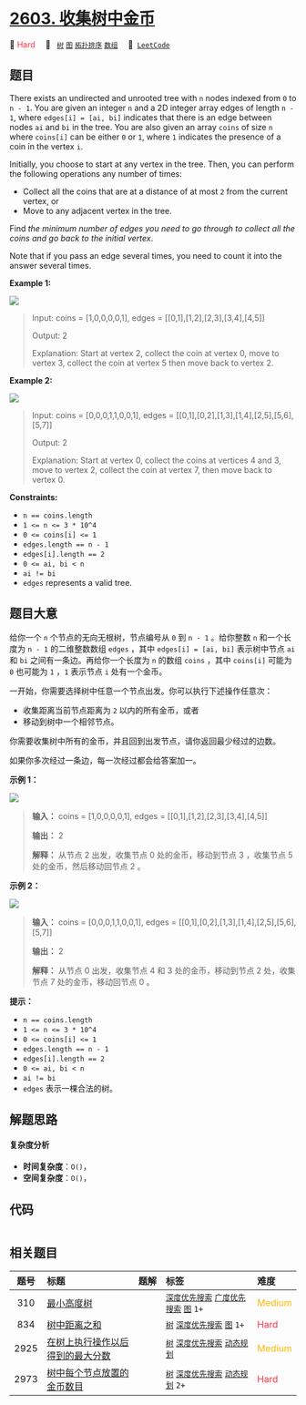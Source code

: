 # [2603. 收集树中金币](https://leetcode.com/problems/collect-coins-in-a-tree)

🔴 <font color=#ff334b>Hard</font>&emsp; 🔖&ensp; [`树`](/outline/tag/tree.md) [`图`](/outline/tag/graph.md) [`拓扑排序`](/outline/tag/topological-sort.md) [`数组`](/outline/tag/array.md)&emsp; 🔗&ensp;[`LeetCode`](https://leetcode.com/problems/collect-coins-in-a-tree)

## 题目

There exists an undirected and unrooted tree with `n` nodes indexed from `0`
to `n - 1`. You are given an integer `n` and a 2D integer array edges of
length `n - 1`, where `edges[i] = [ai, bi]` indicates that there is an edge
between nodes `ai` and `bi` in the tree. You are also given an array `coins`
of size `n` where `coins[i]` can be either `0` or `1`, where `1` indicates the
presence of a coin in the vertex `i`.

Initially, you choose to start at any vertex in the tree. Then, you can
perform the following operations any number of times:

  * Collect all the coins that are at a distance of at most `2` from the current vertex, or
  * Move to any adjacent vertex in the tree.

Find _the minimum number of edges you need to go through to collect all the
coins and go back to the initial vertex_.

Note that if you pass an edge several times, you need to count it into the
answer several times.



**Example 1:**

![](https://assets.leetcode.com/uploads/2023/03/01/graph-2.png)

> Input: coins = [1,0,0,0,0,1], edges = [[0,1],[1,2],[2,3],[3,4],[4,5]]
> 
> Output: 2
> 
> Explanation: Start at vertex 2, collect the coin at vertex 0, move to vertex 3, collect the coin at vertex 5 then move back to vertex 2.

**Example 2:**

![](https://assets.leetcode.com/uploads/2023/03/02/graph-4.png)

> Input: coins = [0,0,0,1,1,0,0,1], edges = [[0,1],[0,2],[1,3],[1,4],[2,5],[5,6],[5,7]]
> 
> Output: 2
> 
> Explanation: Start at vertex 0, collect the coins at vertices 4 and 3, move to vertex 2,  collect the coin at vertex 7, then move back to vertex 0.

**Constraints:**

  * `n == coins.length`
  * `1 <= n <= 3 * 10^4`
  * `0 <= coins[i] <= 1`
  * `edges.length == n - 1`
  * `edges[i].length == 2`
  * `0 <= ai, bi < n`
  * `ai != bi`
  * `edges` represents a valid tree.


## 题目大意

给你一个 `n` 个节点的无向无根树，节点编号从 `0` 到 `n - 1` 。给你整数 `n` 和一个长度为 `n - 1` 的二维整数数组
`edges` ，其中 `edges[i] = [ai, bi]` 表示树中节点 `ai` 和 `bi` 之间有一条边。再给你一个长度为 `n` 的数组
`coins` ，其中 `coins[i]` 可能为 `0` 也可能为 `1` ，`1` 表示节点 `i` 处有一个金币。

一开始，你需要选择树中任意一个节点出发。你可以执行下述操作任意次：

  * 收集距离当前节点距离为 `2` 以内的所有金币，或者
  * 移动到树中一个相邻节点。

你需要收集树中所有的金币，并且回到出发节点，请你返回最少经过的边数。

如果你多次经过一条边，每一次经过都会给答案加一。



**示例 1：**

![](https://assets.leetcode.com/uploads/2023/03/01/graph-2.png)

> 
> 
> 
> 
> 
> **输入：** coins = [1,0,0,0,0,1], edges = [[0,1],[1,2],[2,3],[3,4],[4,5]]
> 
> **输出：** 2
> 
> **解释：** 从节点 2 出发，收集节点 0 处的金币，移动到节点 3 ，收集节点 5 处的金币，然后移动回节点 2 。
> 
> 

**示例 2：**

![](https://assets.leetcode.com/uploads/2023/03/02/graph-4.png)

> 
> 
> 
> 
> 
> **输入：** coins = [0,0,0,1,1,0,0,1], edges = [[0,1],[0,2],[1,3],[1,4],[2,5],[5,6],[5,7]]
> 
> **输出：** 2
> 
> **解释：** 从节点 0 出发，收集节点 4 和 3 处的金币，移动到节点 2 处，收集节点 7 处的金币，移动回节点 0 。
> 
> 



**提示：**

  * `n == coins.length`
  * `1 <= n <= 3 * 10^4`
  * `0 <= coins[i] <= 1`
  * `edges.length == n - 1`
  * `edges[i].length == 2`
  * `0 <= ai, bi < n`
  * `ai != bi`
  * `edges` 表示一棵合法的树。


## 解题思路

#### 复杂度分析

- **时间复杂度**：`O()`，
- **空间复杂度**：`O()`，

## 代码

```javascript

```

## 相关题目

<!-- prettier-ignore -->
| 题号 | 标题 | 题解 | 标签 | 难度 |
| :------: | :------ | :------: | :------ | :------ |
| 310 | [最小高度树](https://leetcode.com/problems/minimum-height-trees) |  |  [`深度优先搜索`](/outline/tag/depth-first-search.md) [`广度优先搜索`](/outline/tag/breadth-first-search.md) [`图`](/outline/tag/graph.md) `1+` | <font color=#ffb800>Medium</font> |
| 834 | [树中距离之和](https://leetcode.com/problems/sum-of-distances-in-tree) |  |  [`树`](/outline/tag/tree.md) [`深度优先搜索`](/outline/tag/depth-first-search.md) [`图`](/outline/tag/graph.md) `1+` | <font color=#ff334b>Hard</font> |
| 2925 | [在树上执行操作以后得到的最大分数](https://leetcode.com/problems/maximum-score-after-applying-operations-on-a-tree) |  |  [`树`](/outline/tag/tree.md) [`深度优先搜索`](/outline/tag/depth-first-search.md) [`动态规划`](/outline/tag/dynamic-programming.md) | <font color=#ffb800>Medium</font> |
| 2973 | [树中每个节点放置的金币数目](https://leetcode.com/problems/find-number-of-coins-to-place-in-tree-nodes) |  |  [`树`](/outline/tag/tree.md) [`深度优先搜索`](/outline/tag/depth-first-search.md) [`动态规划`](/outline/tag/dynamic-programming.md) `2+` | <font color=#ff334b>Hard</font> |

<style>
.blue {
    background-color: #096dd9;
    padding: 0.25rem 0.5rem;
    margin: 0;
    font-size: 0.85em;
    border-radius: 3px;
    color: white;
    font-weight: 500;
}
table th:first-of-type { width: 10%; }
table th:nth-of-type(2) { width: 35%; }
table th:nth-of-type(3) { width: 10%; }
table th:nth-of-type(4) { width: 35%; }
table th:nth-of-type(5) { width: 10%; }
</style>
